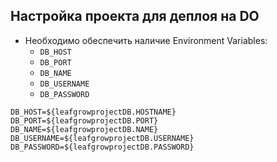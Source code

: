 ## Настройка проекта для деплоя на DO

* Необходимо обеспечить наличие Environment Variables:
    * `DB_HOST`
    * `DB_PORT`
    * `DB_NAME`
    * `DB_USERNAME`
    * `DB_PASSWORD`
 
```text
DB_HOST=${leafgrowprojectDB.HOSTNAME}
DB_PORT=${leafgrowprojectDB.PORT}
DB_NAME=${leafgrowprojectDB.NAME}
DB_USERNAME=${leafgrowprojectDB.USERNAME}
DB_PASSWORD=${leafgrowprojectDB.PASSWORD}
```